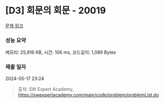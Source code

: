 # [D3] 회문의 회문 - 20019 

[문제 링크](https://swexpertacademy.com/main/code/problem/problemDetail.do?contestProbId=AY2hjCWKbykDFATh) 

### 성능 요약

메모리: 25,916 KB, 시간: 106 ms, 코드길이: 1,089 Bytes

### 제출 일자

2024-05-17 23:24



> 출처: SW Expert Academy, https://swexpertacademy.com/main/code/problem/problemList.do